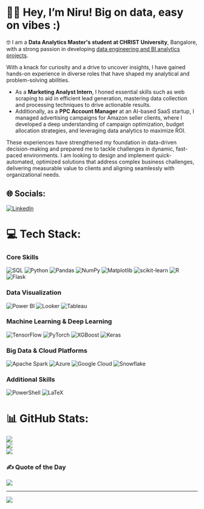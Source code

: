 
# 👋🏻 Hey, I’m Niru! Big on data, easy on vibes :)

🤓 I am a **Data Analytics Master's student at CHRIST University**, Bangalore, with a strong passion in developing <u>data engineering and BI analytics projects</u>.

With a knack for curiosity and a drive to uncover insights, I have gained hands-on experience in diverse roles that have shaped my analytical and problem-solving abilities. 

- As a **Marketing Analyst Intern**, I honed essential skills such as web scraping to aid in efficient lead generation, mastering data collection and processing techniques to drive actionable results.
- Additionally, as a **PPC Account Manager** at an AI-based SaaS startup, I managed advertising campaigns for Amazon seller clients, where I developed a deep understanding of campaign optimization, budget allocation strategies, and leveraging data analytics to maximize ROI. 

These experiences have strengthened my foundation in data-driven decision-making and prepared me to tackle challenges in dynamic, fast-paced environments. I am looking to design and implement quick- automated, optimized solutions that address complex business challenges, delivering measurable value to clients and aligning seamlessly with organizational needs.

## 🌐 Socials:
[![LinkedIn](https://img.shields.io/badge/LinkedIn-%230077B5.svg?logo=linkedin&logoColor=white)](https://www.linkedin.com/in/nirupama-laishram-a14179221/) 

# 💻 Tech Stack:
### Core Skills
![SQL](https://img.shields.io/badge/sql-%2307405e.svg?style=for-the-badge&logo=sqlite&logoColor=white)
![Python](https://img.shields.io/badge/python-3670A0?style=for-the-badge&logo=python&logoColor=ffdd54)
![Pandas](https://img.shields.io/badge/pandas-%23150458.svg?style=for-the-badge&logo=pandas&logoColor=white)
![NumPy](https://img.shields.io/badge/numpy-%23013243.svg?style=for-the-badge&logo=numpy&logoColor=white)
![Matplotlib](https://img.shields.io/badge/Matplotlib-%23ffffff.svg?style=for-the-badge&logo=Matplotlib&logoColor=black)
![scikit-learn](https://img.shields.io/badge/scikit--learn-%23F7931E.svg?style=for-the-badge&logo=scikit-learn&logoColor=white)
![R](https://img.shields.io/badge/r-%23276DC3.svg?style=for-the-badge&logo=r&logoColor=white)
![Flask](https://img.shields.io/badge/flask-%23000.svg?style=for-the-badge&logo=flask&logoColor=white)

### Data Visualization
![Power BI](https://img.shields.io/badge/PowerBI-F2C811?style=for-the-badge&logo=Power%20BI&logoColor=white)
![Looker](https://img.shields.io/badge/Looker-4285F4?style=for-the-badge&logo=looker&logoColor=white)
![Tableau](https://img.shields.io/badge/Tableau-E97627?style=for-the-badge&logo=Tableau&logoColor=white)

### Machine Learning & Deep Learning
![TensorFlow](https://img.shields.io/badge/TensorFlow-%23FF6F00.svg?style=for-the-badge&logo=TensorFlow&logoColor=white)
![PyTorch](https://img.shields.io/badge/PyTorch-%23EE4C2C.svg?style=for-the-badge&logo=PyTorch&logoColor=white)
![XGBoost](https://img.shields.io/badge/XGBoost-3B7F00?style=for-the-badge&logo=xgboost&logoColor=white)
![Keras](https://img.shields.io/badge/Keras-%23D00000.svg?style=for-the-badge&logo=Keras&logoColor=white)

### Big Data & Cloud Platforms
![Apache Spark](https://img.shields.io/badge/Apache%20Spark-FDEE21?style=for-the-badge&logo=apachespark&logoColor=black)
![Azure](https://img.shields.io/badge/azure-%230072C6.svg?style=for-the-badge&logo=microsoftazure&logoColor=white)
![Google Cloud](https://img.shields.io/badge/GoogleCloud-%234285F4.svg?style=for-the-badge&logo=google-cloud&logoColor=white)
![Snowflake](https://img.shields.io/badge/Snowflake-00B2E2?style=for-the-badge&logo=snowflake&logoColor=white)

### Additional Skills
![PowerShell](https://img.shields.io/badge/PowerShell-%235391FE.svg?style=for-the-badge&logo=powershell&logoColor=white)
![LaTeX](https://img.shields.io/badge/latex-%23008080.svg?style=for-the-badge&logo=latex&logoColor=white)
# 📊 GitHub Stats:
![](https://github-readme-stats.vercel.app/api?username=ruru-lyy&theme=dark&hide_border=false&include_all_commits=false&count_private=false)<br/>
![](https://github-readme-streak-stats.herokuapp.com/?user=ruru-lyy&theme=dark&hide_border=false)<br/>
![](https://github-readme-stats.vercel.app/api/top-langs/?username=ruru-lyy&theme=dark&hide_border=false&include_all_commits=false&count_private=false&layout=compact)

### ✍️ Quote of the Day
![](https://quotes-github-readme.vercel.app/api?type=horizontal&theme=radical)

---
[![](https://visitcount.itsvg.in/api?id=ruru-lyy&icon=0&color=0)](https://visitcount.itsvg.in)

<!-- Proudly created with GPRM ( https://gprm.itsvg.in ) -->
